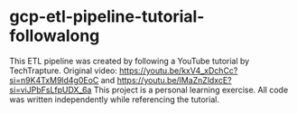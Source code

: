 # gcp-etl-pipeline-tutorial-followalong
This ETL pipeline was created by following a YouTube tutorial by TechTrapture. Original video: https://youtu.be/kxV4_xDchCc?si=n9K4TxM9ld4g0EoC and https://youtu.be/lMaZnZldxcE?si=viJPbFsLfpUDX_6a  This project is a personal learning exercise. All code was written independently while referencing the tutorial.

